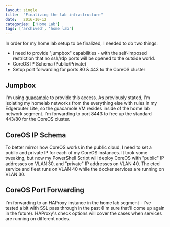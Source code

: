 ```yaml
---
layout: single
title:  "Finalizing the lab infrastructure"
date:   2016-10-12
categories: ['Home Lab']
tags: ['archived', 'home lab']
---
```

In order for my home lab setup to be finalized, I needed to do two things:

* I need to provide "jumpbox" capabilities - with the self-imposed restriction that no ssh/rdp ports will be opened to the outside world. 
* CoreOS IP Schema (Public/Private)
* Setup port forwarding for ports 80 & 443 to the CoreOS cluster

## Jumpbox

I'm using [guacamole][1] to provide this access. As previously stated, I'm isolating my homelab networks from the everything else with rules in my Edgerouter Lite, so the guacamole VM resides inside of the home lab network segment. I'm forwarding to port 8443 to free up the standard 443/80 for the CoreOS cluster.

## CoreOS IP Schema

To better mirror how CoreOS works in the public cloud, I need to set a public and private IP for each of my CoreOS instances. It took some tweaking, but now my PowerShell Script will deploy CoreOS with "public" IP addresses on VLAN 30, and "private" IP addresses on VLAN 40. The etcd service and fleet runs on VLAN 40 while the docker services are running on VLAN 30.

## CoreOS Port Forwarding

I'm forwarding to an HAProxy instance in the home lab segment - I've tested a bit with SSL pass through in the past (I'm sure that'll come up again in the future). HAProxy's check options will cover the cases when services are running on different nodes.

[1]: https://guacamole.incubator.apache.org/
